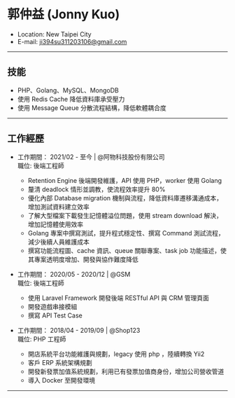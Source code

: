 # 郭仲益 (Jonny Kuo)

- Location: New Taipei City
- E-mail: ji394su311203106@gmail.com
<hr>

## 技能
- PHP、Golang、MySQL、MongoDB
- 使用 Redis Cache 降低資料庫承受壓力
- 使用 Message Queue 分散流程結構，降低軟體耦合度

<hr>

## 工作經歷
- 工作期間： 2021/02 - 至今 | @阿物科技股份有限公司 <br>
  職位: 後端工程師 <br>
    * Retention Engine 後端開發維護，API 使用 PHP，worker 使用 Golang
    * 釐清 deadlock 情形並調教，使流程效率提升 80%
    * 優化內部 Database migration 機制與流程，降低資料庫遷移溝通成本，增加測試資料建立效率  
    * 了解大型檔案下載發生記憶體溢位問題，使用 stream download 解決，增加記憶體使用效率
    * Golang 專案中撰寫測試，提升程式穩定性、撰寫 Command 測試流程，減少後續人員維護成本
    * 撰寫功能流程圖、cache 資訊、queue 關聯專案、task job 功能描述，使其專案透明度增加、開發與協作難度降低
    
- 工作期間： 2020/05 - 2020/12 | @GSM <br>
    職位: 後端工程師 <br>
    * 使用 Laravel Framework 開發後端 RESTful API 與 CRM 管理頁面
    * 開發遊戲串接模組
    * 撰寫 API Test Case

- 工作期間： 2018/04 - 2019/09 | @Shop123 <br>
    職位: PHP 工程師 <br>
    * 開店系統平台功能維護與規劃，legacy 使用 php ，陸續轉換 Yii2
    * 客戶 ERP 系統架構規劃
    * 開發新發票加值系統規劃，利用已有發票加值商身份，增加公司營收管道
    * 導入 Docker 至開發環境
<hr>

 
